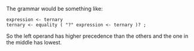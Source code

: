 The grammar would be something like:

```
expression <- ternary
ternary <- equality ( "?" expression <- ternary )? ;
```

So the left operand has higher precedence than the others and the one in the middle has lowest.
